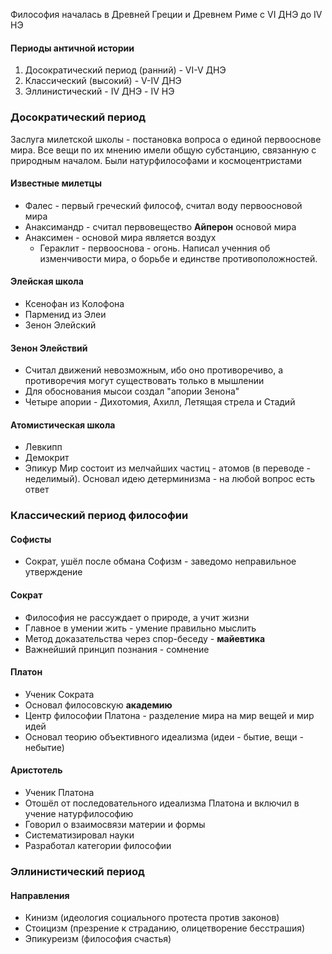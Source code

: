 Философия началась в Древней Греции и Древнем Риме с VI ДНЭ до IV НЭ

#### Периоды античной истории
1) Досократический период (ранний) - VI-V ДНЭ
2) Классический (высокий) - V-IV ДНЭ
3) Эллинистический - IV ДНЭ - IV НЭ

### Досократический период
Заслуга милетской школы - постановка вопроса о единой первооснове мира.
Все вещи по их мнению имели общую субстанцию, связанную с природным началом. Были натурфилософами и космоцентристами
#### Известные милетцы
- Фалес - первый греческий философ, считал воду первоосновой мира
- Анаксимандр - считал первовещество **Айперон** основой мира
- Анаксимен - основой мира является воздух
	- Гераклит - первооснова - огонь. Написал ученния об изменчивости мира, о борьбе и единстве противоположностей.
#### Элейская школа
- Ксенофан из Колофона
- Парменид из Элеи
- Зенон Элейский
#### Зенон Элействий
- Считал движений невозможным, ибо оно противоречиво, а противоречия могут существовать только в мышлении
- Для обоснования мысои создал "апории Зенона"
- Четыре апории - Дихотомия, Ахилл, Летящая стрела и Стадий
#### Атомистическая школа
- Левкипп
- Демокрит
- Эпикур
Мир состоит из мелчайших частиц - атомов (в переводе - неделимый). Основал идею детерминизма - на любой вопрос есть ответ
### Классический период философии
#### Софисты
- Сократ, ушёл после обмана
	Софизм - заведомо неправильное утверждение
#### Сократ
- Философия не рассуждает о природе, а учит жизни
- Главное в умении жить - умение правильно мыслить
- Метод доказательства через спор-беседу - **майевтика**
- Важнейший принцип познания - сомнение
#### Платон
- Ученик Сократа
- Основал филосовскую **академию**
- Центр философии Платона - разделение мира на мир вещей и мир идей
- Основал теорию объективного идеализма (идеи - бытие, вещи - небытие)
#### Аристотель
- Ученик Платона
- Отошёл от последовательного идеализма Платона и включил в учение натурфилософию
- Говорил о взаимосвязи материи и формы
- Систематизировал науки
- Разработал категории философии
### Эллинистический период
#### Направления
- Кинизм (идеология социального протеста против законов)
- Стоицизм (презрение к страданию, олицетворение бесстрашия)
- Эпикуреизм (философия счастья)